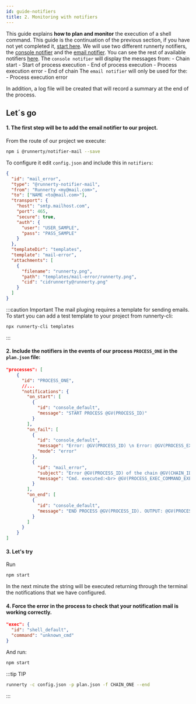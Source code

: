 ```yaml
---
id: guide-notifiers
title: 2. Monitoring with notifiers
---
```


This guide explains __how to plan and monitor__ the execution of a shell command.
This guide is the continuation of the previous section, if you have not yet completed it, [start here](/setup-create-project).
We will use two different runnerty notifiers, the [console notifier](https://github.com/runnerty/notifier-console) and the [email notifier](https://github.com/runnerty/notifier-mail). You can see the rest of available notifiers [here](/plugins#notifiers).
The `console notifier` will display the messages from:
	- Chain start
		- Start of process execution
		- End of process execution
		- Process execution error
	- End of chain
The `email notifier` will only be used for the:
	- Process execution error

In addition, a log file will be created that will record a summary at the end of the process.

## Let´s go

#### 1. The first step will be to add the email notifier to our project.
From the route of our project we execute:
```bash npm2yarn
npm i @runnerty/notifier-mail --save
```
To configure it edit `config.json` and include this in `notifiers`:

```json
{
  "id": "mail_error",
  "type": "@runnerty-notifier-mail",
  "from": "Runnerty <my@mail.com>",
  "to": ["NAME <to@mail.com>"],
  "transport": {
    "host": "smtp.mailhost.com",
    "port": 465,
    "secure": true,
    "auth": {
      "user": "USER_SAMPLE",
      "pass": "PASS_SAMPLE"
    }
  },
  "templateDir": "templates",
  "template": "mail-error",
  "attachments": [
    {
      "filename": "runnerty.png",
      "path": "templates/mail-error/runnerty.png",
      "cid": "cidrunnerty@runnerty.png"
    }
  ]
}
```

:::caution Important
The mail pluging requires a template for sending emails.
To start you can add a test template to your project from runnerty-cli:
```bash npm2yarn
npx runnerty-cli templates
```
:::


#### 2. Include the notifiers in the events of our process `PROCESS_ONE` in the `plan.json` file:

```json
"processes": [
    {
      "id": "PROCESS_ONE",
      //...
      "notifications": {
        "on_start": [
          {
            "id": "console_default",
            "message": "START PROCESS @GV(PROCESS_ID)"
          }
        ],
        "on_fail": [
          {
            "id": "console_default",
            "message": "Error: @GV(PROCESS_ID) \n Error: @GV(PROCESS_EXEC_ERR_OUTPUT)",
            "mode": "error"
          },
          {
            "id": "mail_error",
            "subject": "Error @GV(PROCESS_ID) of the chain @GV(CHAIN_ID)",
            "message": "Cmd. executed:<br> @GV(PROCESS_EXEC_COMMAND_EXECUTED) <br>Error:<br> @GV(PROCESS_EXEC_ERR_OUTPUT)"
          }
        ],
        "on_end": [
          {
            "id": "console_default",
            "message": "END PROCESS @GV(PROCESS_ID). OUTPUT: @GV(PROCESS_EXEC_MSG_OUTPUT)"
          }
        ]
      }
    }
]
```

#### 3. Let's try

Run
```bash npm2yarn
npm start
```

In the next minute the string will be executed returning through the terminal the notifications that we have configured.

#### 4. __Force the error__ in the process to check that your notification mail is working correctly.

```json title="You can force the error by running an unknown command for the system"
"exec": {
  "id": "shell_default",
  "command": "unknown_cmd"
}
```
And run:
```bash npm2yarn
npm start
```

:::tip TIP
```bash npm2yarn title="You can force the execution of a chain without waiting for its trigger"
runnerty -c config.json -p plan.json -f CHAIN_ONE --end
```
:::